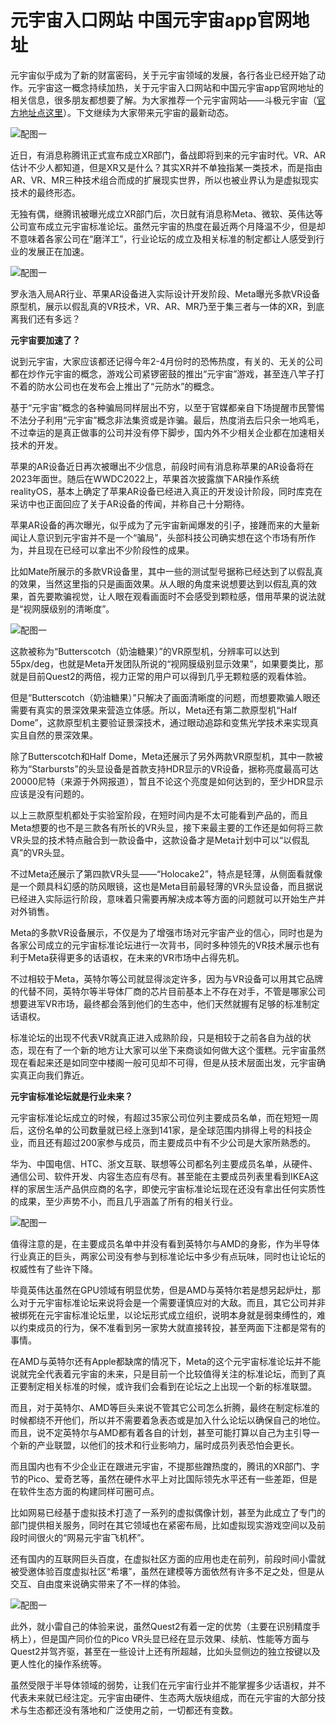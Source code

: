 # 元宇宙入口网站 中国元宇宙app官网地址 

元宇宙似乎成为了新的财富密码，关于元宇宙领域的发展，各行各业已经开始了动作。元宇宙这一概念持续加热，关于元宇宙入口网站和中国元宇宙app官网地址的相关信息，很多朋友都想要了解。为大家推荐一个元宇宙网站——斗极元宇宙（[官方地址点这里](https://demo.metabd.io/)）。下文继续为大家带来元宇宙的最新动态。

![配图一](20220630111550.png)

近日，有消息称腾讯正式宣布成立XR部门，备战即将到来的元宇宙时代。VR、AR估计不少人都知道，但是XR又是什么？其实XR并不单独指某一类技术，而是指由AR、VR、MR三种技术组合而成的扩展现实世界，所以也被业界认为是虚拟现实技术的最终形态。

无独有偶，继腾讯被曝光成立XR部门后，次日就有消息称Meta、微软、英伟达等公司宣布成立元宇宙标准论坛。虽然元宇宙的热度在最近两个月降温不少，但是却不意味着各家公司在“磨洋工”，行业论坛的成立及相关标准的制定都让人感受到行业的发展正在加速。


![配图一](20220630111605.png)

罗永浩入局AR行业、苹果AR设备进入实际设计开发阶段、Meta曝光多款VR设备原型机，展示以假乱真的VR技术，VR、AR、MR乃至于集三者与一体的XR，到底离我们还有多远？

**元宇宙要加速了？**

说到元宇宙，大家应该都还记得今年2-4月份时的恐怖热度，有关的、无关的公司都在炒作元宇宙的概念，游戏公司紧锣密鼓的推出“元宇宙”游戏，甚至连八竿子打不着的防水公司也在发布会上推出了“元防水”的概念。

基于“元宇宙”概念的各种骗局同样层出不穷，以至于官媒都亲自下场提醒市民警惕不法分子利用“元宇宙”概念非法集资或是诈骗。最后，热度消去后只余一地鸡毛，不过幸运的是真正做事的公司并没有停下脚步，国内外不少相关企业都在加速相关技术的开发。

苹果的AR设备近日再次被曝出不少信息，前段时间有消息称苹果的AR设备将在2023年面世。随后在WWDC2022上，苹果首次披露旗下AR操作系统realityOS，基本上确定了苹果AR设备已经进入真正的开发设计阶段，同时库克在采访中也正面回应了关于AR设备的传闻，并称自己十分期待。

苹果AR设备的再次曝光，似乎成为了元宇宙新闻爆发的引子，接踵而来的大量新闻让人意识到元宇宙并不是一个“骗局”，头部科技公司确实想在这个市场有所作为，并且现在已经可以拿出不少阶段性的成果。

比如Mate所展示的多款VR设备里，其中一些的测试型号据称已经达到了以假乱真的效果，当然这里指的只是画面效果。从人眼的角度来说想要达到以假乱真的效果，首先要欺骗视觉，让人眼在观看画面时不会感受到颗粒感，借用苹果的说法就是“视网膜级别的清晰度”。

![配图一](20220630111626.png)

这款被称为“Butterscotch（奶油糖果）”的VR原型机，分辨率可以达到55px/deg，也就是Meta开发团队所说的“视网膜级别显示效果”，如果要类比，那就是目前Quest2的两倍，视力正常的用户可以得到几乎无颗粒感的观看体验。

但是“Butterscotch（奶油糖果）”只解决了画面清晰度的问题，而想要欺骗人眼还需要有真实的景深效果来营造立体感。所以，Meta还有第二款原型机“Half Dome”，这款原型机主要验证景深技术，通过眼动追踪和变焦光学技术来实现真实且自然的景深效果。

除了Butterscotch和Half Dome，Meta还展示了另外两款VR原型机，其中一款被称为“Starbursts”的头显设备是首款支持HDR显示的VR设备，据称亮度最高可达20000尼特（来源于外网报道），暂且不论这个亮度是如何达到的，至少HDR显示应该是没有问题的。

以上三款原型机都处于实验室阶段，在短时间内是不太可能看到产品的，而且Meta想要的也不是三款各有所长的VR头显，接下来最主要的工作还是如何将三款VR头显的技术特点融合到一款设备中，这款设备才是Meta计划中可以“以假乱真”的VR头显。

不过Meta还展示了第四款VR头显——“Holocake2”，特点是轻薄，从侧面看就像是一个颇具科幻感的防风眼镜，这也是Meta目前最轻薄的VR头显设备，而且据说已经进入实际运行阶段，意味着只需要再解决成本等方面的问题就可以开始生产并对外销售。

Meta的多款VR设备展示，不仅是为了增强市场对元宇宙产业的信心，同时也是为各家公司成立的元宇宙标准论坛进行一次背书，同时多种领先的VR技术展示也有利于Meta获得更多的话语权，在未来的VR市场中占得先机。

不过相较于Meta，英特尔等公司就显得淡定许多，因为与VR设备可以用其它品牌的代替不同，英特尔等半导体厂商的芯片目前基本上不存在对手，不管是哪家公司想要进军VR市场，最终都会落到他们的生态中，他们天然就握有足够的标准制定话语权。

标准论坛的出现不代表VR就真正进入成熟阶段，只是相较于之前各自为战的状态，现在有了一个新的地方让大家可以坐下来商谈如何做大这个蛋糕。元宇宙虽然现在看起来还是如同空中楼阁一般可见却不可得，但是从技术层面出发，元宇宙确实真正向我们靠近。

**元宇宙标准论坛就是行业未来？**

元宇宙标准论坛成立的时候，有超过35家公司位列主要成员名单，而在短短一周后，这份名单的公司数量就已经上涨到141家，是全球范围内排得上号的科技企业，而且还有超过200家参与成员，而主要成员中有不少公司是大家所熟悉的。

华为、中国电信、HTC、浙文互联、联想等公司都名列主要成员名单，从硬件、通信公司、软件开发、内容生态应有尽有。甚至能在主要成员列表里看到IKEA这样的家居生活产品供应商的名字，即使元宇宙标准论坛现在还没有拿出任何实质性的成果，至少声势不小，而且几乎涵盖了所有的相关行业。


![配图一](220630111647.png)

值得注意的是，在主要成员名单中并没有看到英特尔与AMD的身影，作为半导体行业真正的巨头，两家公司没有参与到标准论坛中多少有点玩味，同时也让论坛的权威性有了些许下降。

毕竟英伟达虽然在GPU领域有明显优势，但是AMD与英特尔若是想另起炉灶，那么对于元宇宙标准论坛来说将会是一个需要谨慎应对的大敌。而且，其它公司并非被绑死在元宇宙标准论坛里，以论坛形式成立组织，说明本身就是弱束缚性的，难以约束成员的行为，保不准看到另一家势大就直接转投，甚至两面下注都是常有的事情。

在AMD与英特尔还有Apple都缺席的情况下，Meta的这个元宇宙标准论坛并不能说就完全代表着元宇宙的未来，只是目前一个比较值得关注的标准论坛，而到了真正要制定相关标准的时候，或许我们会看到在论坛之上出现一个新的标准联盟。

而且，对于英特尔、AMD等巨头来说不管其它公司怎么折腾，最终在制定标准的时候都绕不开他们，所以并不需要着急表态或是加入什么论坛以确保自己的地位。而且，说不定英特尔与AMD都有着各自的计划，甚至可能打算以自己为主引导一个新的产业联盟，以他们的技术和行业影响力，届时成员列表恐怕会更长。

而且国内也有不少企业正在跟进元宇宙，不提那些蹭热度的，腾讯的XR部门、字节的Pico、爱奇艺等，虽然在硬件水平上对比国际领先水平还有一些差距，但是在软件生态方面的构建同样可圈可点。

比如网易已经基于虚拟技术打造了一系列的虚拟偶像计划，甚至为此成立了专门的部门提供相关服务，同时在其它领域也在紧密布局，比如虚拟现实游戏空间以及前段时间很火的“网易元宇宙飞机杯”。

还有国内的互联网巨头百度，在虚拟社区方面的应用也走在前列，前段时间小雷就被受邀体验百度虚拟社区“希壤”，虽然在建模等方面依然有许多不足之处，但是从交互、自由度来说确实带来了不一样的体验。


![配图一](20220630111659.png)

此外，就小雷自己的体验来说，虽然Quest2有着一定的优势（主要在识别精度手柄上），但是国产同价位的Pico VR头显已经在显示效果、续航、性能等方面与Quest2并驾齐驱，甚至在一些设计上还有所超越，比如头显侧边的独立按键以及更人性化的操作系统等。

虽然受限于半导体领域的弱势，让我们在元宇宙行业并不能掌握多少话语权，并不代表未来就已经注定。元宇宙由硬件、生态两大版块组成，而在元宇宙的大部分技术与生态都还没有落地和广泛使用之前，一切都还有变数。

